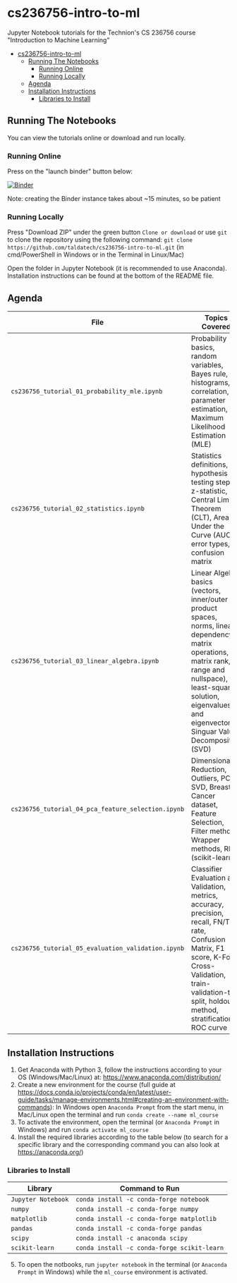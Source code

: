 # cs236756-intro-to-ml
Jupyter Notebook tutorials for the Technion's CS 236756 course "Introduction to Machine Learning"

- [cs236756-intro-to-ml](#cs236756-intro-to-ml)
  * [Running The Notebooks](#running-the-notebooks)
    + [Running Online](#running-online)
    + [Running Locally](#running-locally)
  * [Agenda](#agenda)
  * [Installation Instructions](#installation-instructions)
    + [Libraries to Install](#libraries-to-install)

## Running The Notebooks
You can view the tutorials online or download and run locally.

### Running Online
Press on the "launch binder" button below:

[![Binder](https://mybinder.org/badge_logo.svg)](https://mybinder.org/v2/gh/taldatech/cs236756-intro-to-ml/master)

Note: creating the Binder instance takes about ~15 minutes, so be patient

### Running Locally
Press "Download ZIP" under the green button `Clone or download` or use `git` to clone the repository using the 
following command: `git clone https://github.com/taldatech/cs236756-intro-to-ml.git` (in cmd/PowerShell in Windows or in the Terminal in Linux/Mac)

Open the folder in Jupyter Notebook (it is recommended to use Anaconda). Installation instructions can be found at the bottom of the README file.



## Agenda

|File       | Topics Covered |
|----------------|---------|
|`cs236756_tutorial_01_probability_mle.ipynb`|  Probability basics, random variables, Bayes rule, histograms, correlation, parameter estimation, Maximum Likelihood Estimation (MLE)|
|`cs236756_tutorial_02_statistics.ipynb`|  Statistics definitions, hypothesis testing steps, z-statistic, Central Limit Theorem (CLT), Area Under the Curve (AUC), error types, confusion matrix|
|`cs236756_tutorial_03_linear_algebra.ipynb`|  Linear Algebra basics (vectors, inner/outer product spaces, norms, linear dependency, matrix operations, matrix rank, range and nullspace), least-squares solution, eigenvalues and eigenvectors, Singuar Value Decomposition (SVD)|
|`cs236756_tutorial_04_pca_feature_selection.ipynb`|  Dimensionality Reduction, Outliers, PCA, SVD, Breast Cancer dataset, Feature Selection, Filter methods, Wrapper methods, RFE (scikit-learn)|
|`cs236756_tutorial_05_evaluation_validation.ipynb`|  Classifier Evaluation and Validation, metrics, accuracy, precision, recall, FN/TP rate, Confusion Matrix, F1 score, K-Fold Cross-Validation, train-validation-test split, holdout method, stratification, ROC curve|

## Installation Instructions
1. Get Anaconda with Python 3, follow the instructions according to your OS (Windows/Mac/Linux) at: https://www.anaconda.com/distribution/
2. Create a new environment for the course (full guide at https://docs.conda.io/projects/conda/en/latest/user-guide/tasks/manage-environments.html#creating-an-environment-with-commands):
In Windows open `Anaconda Prompt` from the start menu, in Mac/Linux open the terminal and run `conda create --name ml_course`
3. To activate the environment, open the terminal (or `Anaconda Prompt` in Windows) and run `conda activate ml_course`
4. Install the required libraries according to the table below (to search for a specific library and the corresponding command you can also look at https://anaconda.org/)

### Libraries to Install
|Library         | Command to Run |
|----------------|---------|
|`Jupyter Notebook`|  `conda install -c conda-forge notebook`|
|`numpy`|  `conda install -c conda-forge numpy`|
|`matplotlib`|  `conda install -c conda-forge matplotlib`|
|`pandas`|  `conda install -c conda-forge pandas`|
|`scipy`| `conda install -c anaconda scipy `|
|`scikit-learn`|  `conda install -c conda-forge scikit-learn`|

5. To open the notbooks, run `jupyter notebook` in the terminal (or `Anaconda Prompt` in Windows) while the `ml_course` environment is activated.